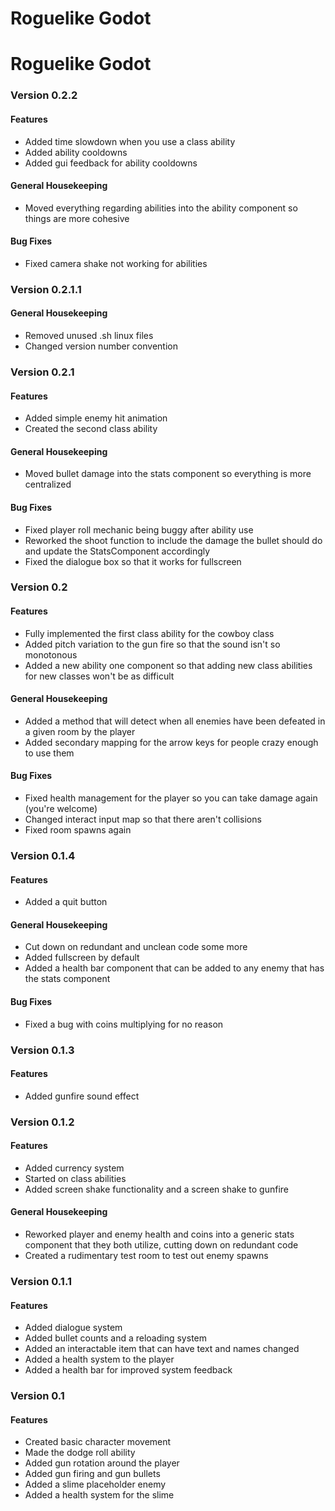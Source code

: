 # Roguelike Godot
# Roguelike Godot
### Version 0.2.2
#### Features
- Added time slowdown when you use a class ability
- Added ability cooldowns
- Added gui feedback for ability cooldowns
#### General Housekeeping
- Moved everything regarding abilities into the ability component so things are more cohesive
#### Bug Fixes
- Fixed camera shake not working for abilities

### Version 0.2.1.1
#### General Housekeeping
- Removed unused .sh linux files
- Changed version number convention

### Version 0.2.1
#### Features
- Added simple enemy hit animation
- Created the second class ability
#### General Housekeeping
- Moved bullet damage into the stats component so everything is more centralized
#### Bug Fixes
- Fixed player roll mechanic being buggy after ability use
- Reworked the shoot function to include the damage the bullet should do and update the StatsComponent accordingly
- Fixed the dialogue box so that it works for fullscreen

### Version 0.2
#### Features
- Fully implemented the first class ability for the cowboy class
- Added pitch variation to the gun fire so that the sound isn't so monotonous
- Added a new ability one component so that adding new class abilities for new classes won't be as difficult
#### General Housekeeping
- Added a method that will detect when all enemies have been defeated in a given room by the player
- Added secondary mapping for the arrow keys for people crazy enough to use them
#### Bug Fixes
- Fixed health management for the player so you can take damage again (you're welcome)
- Changed interact input map so that there aren't collisions
- Fixed room spawns again

### Version 0.1.4
#### Features 
- Added a quit button
#### General Housekeeping
- Cut down on redundant and unclean code some more
- Added fullscreen by default
- Added a health bar component that can be added to any enemy that has the stats component
#### Bug Fixes
- Fixed a bug with coins multiplying for no reason

### Version 0.1.3
#### Features
- Added gunfire sound effect

### Version 0.1.2
#### Features
- Added currency system
- Started on class abilities
- Added screen shake functionality and a screen shake to gunfire
#### General Housekeeping
- Reworked player and enemy health and coins into a generic stats component that they both utilize, cutting down on redundant code
- Created a rudimentary test room to test out enemy spawns

### Version 0.1.1
#### Features
- Added dialogue system
- Added bullet counts and a reloading system
- Added an interactable item that can have text and names changed
- Added a health system to the player
- Added a health bar for improved system feedback

### Version 0.1
#### Features
- Created basic character movement
- Made the dodge roll ability
- Added gun rotation around the player
- Added gun firing and gun bullets
- Added a slime placeholder enemy
- Added a health system for the slime
